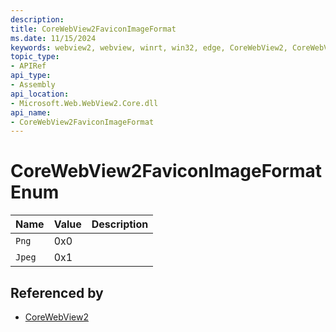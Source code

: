 ```yaml
---
description: 
title: CoreWebView2FaviconImageFormat
ms.date: 11/15/2024
keywords: webview2, webview, winrt, win32, edge, CoreWebView2, CoreWebView2Controller, browser control, edge html, CoreWebView2FaviconImageFormat
topic_type:
- APIRef
api_type:
- Assembly
api_location:
- Microsoft.Web.WebView2.Core.dll
api_name:
- CoreWebView2FaviconImageFormat
---
```


# CoreWebView2FaviconImageFormat Enum

| Name |  Value | Description |
|--|--|--|
|`Png` | 0x0  |  |
|`Jpeg` | 0x1  |  |


## Referenced by

- [CoreWebView2](corewebview2.md)

